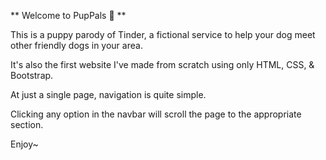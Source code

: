 ** Welcome to PupPals 🐩 **

This is a puppy parody of Tinder, a fictional service to help your dog meet other friendly dogs in your area.

It's also the first website I've made from scratch using only HTML, CSS, & Bootstrap.

At just a single page, navigation is quite simple.

Clicking any option in the navbar will scroll the page to the appropriate section.

Enjoy~
